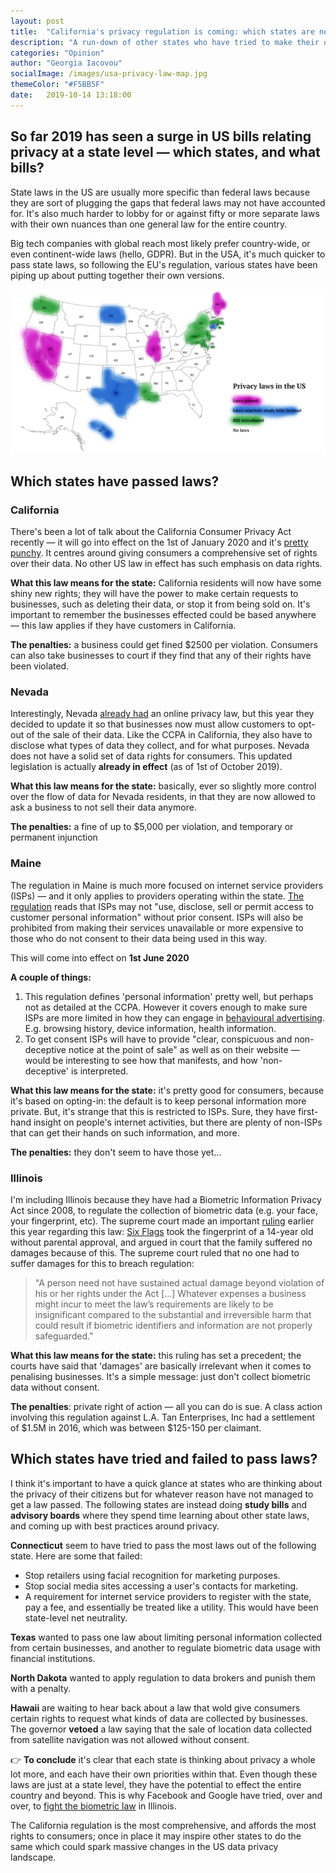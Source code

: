 ```yaml
---
layout: post
title:  "California's privacy regulation is coming: which states are next?"
description: "A run-down of other states who have tried to make their own data privacy laws. some states such as Texas and North Dakota have introduced study bills."
categories: "Opinion"
author: "Georgia Iacovou"
socialImage: /images/usa-privacy-law-map.jpg
themeColor: "#F5BB5F"
date:   2019-10-14 13:18:00
---
```


## So far 2019 has seen a surge in US bills relating privacy at a state level — which states, and what bills?

State laws in the US are usually more specific than federal laws because they are sort of plugging the gaps that federal laws may not have accounted for. It's also much harder to lobby for or against fifty or more separate laws with their own nuances than one general law for the entire country. 

Big tech companies with global reach most likely prefer country-wide, or even continent-wide laws (hello, GDPR). But in the USA, it's much quicker to pass state laws, so following the EU's regulation, various states have been piping up about putting together their own versions.

![](/images/usa-privacy-law-map.jpg)

## Which states have passed laws?

### California

There's been a lot of talk about the California Consumer Privacy Act recently — it will go into effect on the 1st of January 2020 and it's [pretty punchy](https://metomic.io/blog/main/2019/10/02/ccpa-guide.html). It centres around giving consumers a comprehensive set of rights over their data. No other US law in effect has such emphasis on data rights.

**What this law means for the state:** California residents will now have some shiny new rights; they will have the power to make certain requests to businesses, such as deleting their data, or stop it from being sold on. It's important to remember the businesses effected could be based anywhere — this law applies if they have customers in California.

**The penalties:** a business could get fined $2500 per violation. Consumers can also take businesses to court if they find that any of their rights have been violated.

### Nevada

Interestingly, Nevada [already had](https://www.leg.state.nv.us/App/NELIS/REL/80th2019/Bill/6365/Overview) an online privacy law, but this year they decided to update it so that businesses now must allow customers to opt-out of the sale of their data. Like the CCPA in California, they also have to disclose what types of data they collect, and for what purposes. Nevada does not have a solid set of data rights for consumers. This updated legislation is actually **already in effect** (as of 1st of October 2019).

**What this law means for the state:** basically, ever so slightly more control over the flow of data for Nevada residents, in that they are now allowed to ask a business to not sell their data anymore. 

**The penalties:** a fine of up to $5,000 per violation, and temporary or permanent injunction

### Maine

The regulation in Maine is much more focused on internet service providers (ISPs) — and it only applies to providers operating within the state. [The regulation](http://www.mainelegislature.org/legis/bills/getPDF.asp?paper=SP0275&item=9&snum=129) reads that ISPs may not "use, disclose, sell or permit access to customer personal information" without prior consent.  ISPs will also be prohibited from making their services unavailable or more expensive to those who do not consent to their data being used in this way. 

This will come into effect on **1st June 2020**

**A couple of things:**

1. This regulation defines 'personal information' pretty well, but perhaps not as detailed at the CCPA. However it covers enough to make sure ISPs are more limited in how they can engage in [behavioural advertising](https://metomic.io/blog/main/2019/09/13/what-is-behavioural-ads.html). E.g. browsing history, device information, health information.
2. To get consent ISPs will have to provide "clear, conspicuous and non-deceptive notice at the point of sale" as well as on their website — would be interesting to see how that manifests, and how 'non-deceptive' is interpreted.

**What this law means for the state:** it's pretty good for consumers, because it's based on opting-in: the default is to keep personal information more private. But, it's strange that this is restricted to ISPs. Sure, they have first-hand insight on people's internet activities, but there are plenty of non-ISPs that can get their hands on such information, and more. 

**The penalties:** they don't seem to have those yet...

### Illinois

I'm including Illinois because they have had a Biometric Information Privacy Act since 2008, to regulate the collection of biometric data (e.g. your face, your fingerprint, etc). The supreme court made an important [ruling](https://courts.illinois.gov/Opinions/SupremeCourt/2019/123186.pdf) earlier this year regarding this law: [Six Flags](https://www.sixflags.com/) took the fingerprint of a 14-year old without parental approval, and argued in court that the family suffered no damages because of this. The supreme court ruled that no one had to suffer damages for this to breach regulation:

> "A person need not have sustained actual damage beyond violation of his or her rights under the Act [...] Whatever expenses a business might incur to meet the law’s requirements are likely to be insignificant compared to the substantial and irreversible harm that could result if biometric identifiers and information are not properly safeguarded."

**What this law means for the state:** this ruling has set a precedent; the courts have said that 'damages' are basically irrelevant when it comes to penalising businesses. It's a simple message: just don't collect biometric data without consent.

**The penalties**: private right of action — all you can do is sue. A class action involving this regulation against L.A. Tan Enterprises, Inc had a settlement of $1.5M in 2016, which was between $125-150 per claimant. 

## Which states have tried and failed to pass laws?

I think it's important to have a quick glance at states who are thinking about the privacy of their citizens but for whatever reason have not managed to get a law passed. The following states are instead doing **study bills** and **advisory boards** where they spend time learning about other state laws, and coming up with best practices around privacy.

**Connecticut** seem to have tried to pass the most laws out of the following state. Here are some that failed:

- Stop retailers using facial recognition for marketing purposes.
- Stop social media sites accessing a user's contacts for marketing.
- A requirement for internet service providers to register with the state, pay a fee, and essentially be treated like a utility. This would have been state-level net neutrality.

**Texas** wanted to pass one law about limiting personal information collected from certain businesses, and another to regulate biometric data usage with financial institutions.

**North Dakota** wanted to apply regulation to data brokers and punish them with a penalty. 

**Hawaii** are waiting to hear back about a law that wold give consumers certain rights to request what kinds of data are collected by businesses. The governor **vetoed** a law saying that the sale of location data collected from satellite navigation was not allowed without consent.

👉 **To conclude** it's clear that each state is thinking about privacy a whole lot more, and each have their own priorities within that. Even though these laws are just at a state level, they have the potential to effect the entire country and beyond. This is why Facebook and Google have tried, over and over, to [fight the biometric law](https://www.theverge.com/2018/4/10/17218756/facebook-biometric-privacy-lobbying-bipa-illinois) in Illinois.

The California regulation is the most comprehensive, and affords the most rights to consumers; once in place it may inspire other states to do the same which could spark massive changes in the US data privacy landscape.